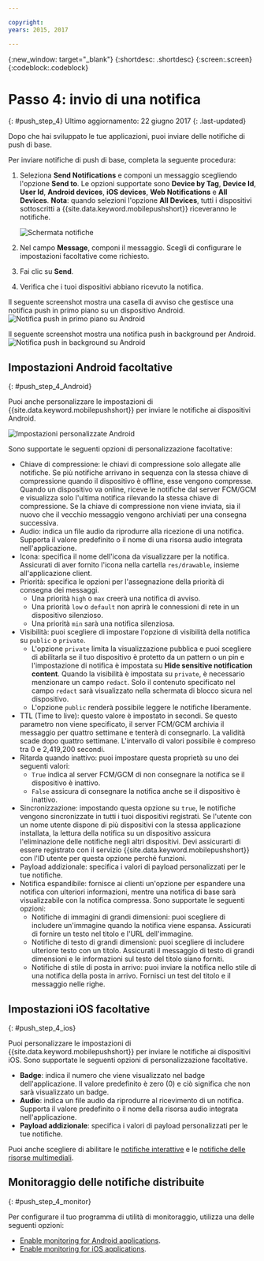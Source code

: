 ```yaml
---

copyright:
years: 2015, 2017

---
```


{:new_window: target="_blank"}
{:shortdesc: .shortdesc}
{:screen:.screen}
{:codeblock:.codeblock}

# Passo 4: invio di una notifica
{: #push_step_4}
Ultimo aggiornamento: 22 giugno 2017
{: .last-updated}


Dopo che hai sviluppato le tue applicazioni, puoi inviare delle notifiche di push di base.

Per inviare notifiche di push di base, completa la seguente procedura:

1. Seleziona **Send Notifications** e componi un messaggio scegliendo l'opzione **Send to**. Le opzioni supportate sono **Device by Tag**, **Device Id**, **User Id**, **Android devices**, **iOS devices**, **Web Notifications** e **All Devices**.
**Nota**: quando selezioni l'opzione **All Devices**, tutti i dispositivi sottoscritti a {{site.data.keyword.mobilepushshort}} riceveranno le notifiche.
	
	![Schermata notifiche](images/tag_notification.jpg)

2. Nel campo **Message**, componi il messaggio. Scegli di configurare le impostazioni facoltative come richiesto.
3. Fai clic su **Send**.
3. Verifica che i tuoi dispositivi abbiano ricevuto la notifica. 

Il seguente screenshot mostra una casella di avviso che gestisce una notifica push
in primo piano su un dispositivo Android.
	![Notifica push in primo piano su Android](images/Android_Screenshot.jpg)

Il seguente screenshot mostra una notifica push in background per Android.
	![Notifica push in background su Android](images/background.jpg)

## Impostazioni Android facoltative  
{: #push_step_4_Android}

Puoi anche personalizzare le impostazioni di {{site.data.keyword.mobilepushshort}} per inviare le notifiche ai dispositivi Android. 

![Impostazioni personalizzate Android](images/android_custom_settings.jpg)

Sono supportate le seguenti opzioni di personalizzazione facoltative:

- Chiave di compressione:  le chiavi di compressione solo allegate alle notifiche. Se più notifiche arrivano in sequenza con la stessa chiave di compressione quando il dispositivo è offline, esse vengono compresse. Quando un dispositivo va online, riceve le notifiche dal server FCM/GCM e visualizza solo l'ultima notifica rilevando la stessa chiave di compressione. Se la chiave di compressione non viene inviata, sia il nuovo che il vecchio messaggio vengono archiviati per una consegna successiva.
- Audio: indica un file audio da riprodurre alla ricezione di una notifica. Supporta il valore predefinito o il nome di una risorsa audio integrata nell'applicazione.
- Icona: specifica il nome dell'icona da visualizzare per la notifica. Assicurati di aver fornito l'icona nella cartella `res/drawable`, insieme all'applicazione client.
- Priorità: specifica le opzioni per l'assegnazione della priorità di consegna dei messaggi. 
	- Una priorità `high` o `max` creerà una notifica di avviso.
	- Una priorità `low` o `default` non aprirà le connessioni di rete in un dispositivo silenzioso. 
	- Una priorità `min` sarà una notifica silenziosa.
- Visibilità: puoi scegliere di impostare l'opzione di visibilità della notifica su `public` o `private`. 
	- L'opzione `private` limita la visualizzazione pubblica e puoi scegliere di abilitarla se il tuo dispositivo è protetto da un pattern o un pin e l'impostazione di notifica è impostata su **Hide sensitive notification content**. Quando la visibilità è impostata su `private`, è necessario menzionare un campo `redact`. Solo il contenuto specificato nel campo `redact` sarà visualizzato nella schermata di blocco sicura nel dispositivo. 
	- L'opzione `public` renderà possibile leggere le notifiche liberamente.
- TTL (Time to live): questo valore è impostato in secondi. Se questo parametro non viene specificato, il server FCM/GCM archivia il messaggio per quattro settimane e tenterà di consegnarlo. La validità scade dopo quattro settimane. L'intervallo di valori possibile è compreso tra 0 e 2,419,200 secondi.
- Ritarda quando inattivo: puoi impostare questa proprietà su uno dei seguenti valori:
	- `True` indica al server FCM/GCM di non consegnare la notifica se il dispositivo è inattivo. 
	- `False` assicura di consegnare la notifica anche se il dispositivo è inattivo.
- Sincronizzazione: impostando questa opzione su `true`, le notifiche vengono sincronizzate in tutti i tuoi dispositivi registrati. Se l'utente con un nome utente dispone di più dispositivi con la stessa applicazione installata, la lettura della notifica su un dispositivo assicura l'eliminazione delle notifiche negli altri dispositivi. Devi assicurarti di essere registrato con il servizio {{site.data.keyword.mobilepushshort}} con l'ID utente per questa opzione perché funzioni.
- Payload addizionale: specifica i valori di payload personalizzati per le tue notifiche.
- Notifica espandibile: fornisce ai clienti un'opzione per espandere una notifica con ulteriori informazioni, mentre una notifica di base sarà visualizzabile con la notifica compressa. Sono supportate le seguenti opzioni:
	- Notifiche di immagini di grandi dimensioni: puoi scegliere di includere un'immagine quando la notifica viene espansa. Assicurati di fornire un testo nel titolo e l'URL dell'immagine.
	- Notifiche di testo di grandi dimensioni: puoi scegliere di includere ulteriore testo con un titolo. Assicurati il messaggio di testo di grandi dimensioni e le informazioni sul testo del titolo siano forniti.
	- Notifiche di stile di posta in arrivo: puoi inviare la notifica nello stile di una notifica della posta in arrivo. Fornisci un test del titolo e il messaggio nelle righe.	 

## Impostazioni iOS facoltative  
{: #push_step_4_ios}

Puoi personalizzare le impostazioni di {{site.data.keyword.mobilepushshort}} per inviare le notifiche ai dispositivi iOS. Sono supportate le seguenti opzioni di personalizzazione facoltative.

- **Badge**:  indica il numero che viene visualizzato nel badge dell'applicazione. Il valore predefinito è zero (0) e ciò significa che non sarà visualizzato un badge. 
- **Audio**: indica un file audio da riprodurre al ricevimento di un notifica. Supporta il valore predefinito o il nome della risorsa audio integrata nell'applicazione.
- **Payload addizionale**: specifica i valori di payload personalizzati per le tue notifiche.

Puoi anche scegliere di abilitare le [notifiche interattive](https://github.com/ibm-bluemix-mobile-services/bms-clientsdk-swift-push/tree/Doc#interactive-notifications) e le [notifiche delle risorse multimediali](https://github.com/ibm-bluemix-mobile-services/bms-clientsdk-swift-push/tree/Doc#enabling-rich-media-notifications).

## Monitoraggio delle notifiche distribuite 
{: #push_step_4_monitor}

Per configurare il tuo programma di utilità di monitoraggio, utilizza una delle seguenti opzioni:

- [Enable monitoring for Android applications](https://github.com/ibm-bluemix-mobile-services/bms-clientsdk-android-push/tree/Doc#monitoring).
- [Enable monitoring for iOS applications](https://github.com/ibm-bluemix-mobile-services/bms-clientsdk-swift-push/tree/Doc#enable-monitoring).
